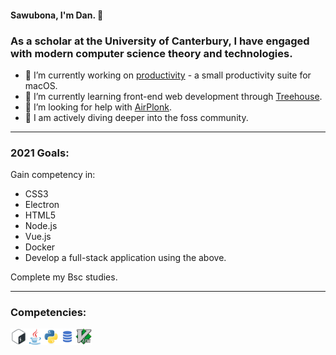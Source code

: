 #### Sawubona, I'm Dan. 👋
<!--
**daaanstraight/daaanstraight** is a ✨ _special_ ✨ repository because its `README.md` (this file) appears on your GitHub profile.
-->

### As a scholar at the University of Canterbury, I have engaged with modern computer science theory and technologies. 

- :hammer: I’m currently working on [productivity] - a small productivity suite for macOS.
- 🌱   I’m currently learning front-end web development through [Treehouse].
- 🤔   I’m looking for help with [AirPlonk].
- 🤿   I am actively diving deeper into the foss community.

- - -
### 2021 Goals:

Gain competency in:
  - CSS3
  - Electron
  - HTML5
  - Node.js
  - Vue.js
  - Docker
  - Develop a full-stack application using the above.

Complete my Bsc studies.

- - -
### Competencies:

<img align="left" alt="Bash" width="26px" src="https://raw.githubusercontent.com/devicons/devicon/c5378d6c2510ffa0b3e4475af95618a8048d6cf1/icons/bash/bash-original.svg" />
<img align="left" alt="Java" width="26px" src="https://raw.githubusercontent.com/devicons/devicon/c5378d6c2510ffa0b3e4475af95618a8048d6cf1/icons/java/java-original.svg" />
<img align="left" alt="Python" width="26px" src="https://raw.githubusercontent.com/devicons/devicon/c5378d6c2510ffa0b3e4475af95618a8048d6cf1/icons/python/python-original.svg" />
<img align="left" alt="SQL" width="26px" src="https://raw.githubusercontent.com/github/explore/80688e429a7d4ef2fca1e82350fe8e3517d3494d/topics/sql/sql.png" />
<img align="left" alt="Vim" width="26px" src="https://raw.githubusercontent.com/devicons/devicon/c5378d6c2510ffa0b3e4475af95618a8048d6cf1/icons/vim/vim-original.svg" />

[productivity]: https://github.com/daaanstraight/homebrew-productivity
[Treehouse]: https://teamtreehouse.com/tracks/front-end-web-development
[AirPlonk]: https://github.com/daaanstraight/AirPlonk/issues


